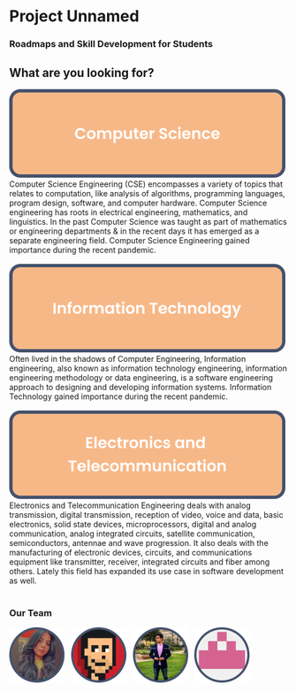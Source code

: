 # Project Unnamed
### Roadmaps and Skill Development for Students

## What are you looking for?

[![computerscience](images/computerscience.svg)](https://shivam5522.github.io/Project_Unnamed/cs/index.html) </br>
Computer Science Engineering (CSE) encompasses a variety of topics that relates to computation, like analysis of algorithms, programming languages, program design, software, and computer hardware. Computer Science engineering has roots in electrical engineering, mathematics, and linguistics. In the past Computer Science was taught as part of mathematics or engineering departments & in the recent days it has emerged as a separate engineering field. Computer Science Engineering gained importance during the recent pandemic.</br>
</br>
[![informationtechnology](images/informationtechnology.svg)](https://shivam5522.github.io/Project_Unnamed/it/index.html) </br>
Often lived in the shadows of Computer Engineering, Information engineering, also known as information technology engineering, information engineering methodology or data engineering, is a software engineering approach to designing and developing information systems. Information Technology gained importance during the recent pandemic.</br>
</br>
[![electronicsandtelecommunication](images/electronicsandtelecommunication.svg)](https://shivam5522.github.io/Project_Unnamed/extc/index.html) </br>
Electronics and Telecommunication Engineering deals with analog transmission, digital transmission, reception of video, voice and data, basic electronics, solid state devices, microprocessors, digital and analog communication, analog integrated circuits, satellite communication, semiconductors, antennae and wave progression. It also deals with the manufacturing of electronic devices, circuits, and communications equipment like transmitter, receiver, integrated circuits and fiber among others. Lately this field has expanded its use case in software development as well.</br>
</br>
### Our Team
[![divijakinger](images/divija.png)](https://github.com/divijakinger) &nbsp;
[![kunalthakkar](images/kunal.png)](https://github.com/kuchbhi-kunal) &nbsp;
[![shivamthakkar](images/shivam.png)](https://github.com/shivam5522) &nbsp;
[![shubhjoshi](images/shubh.png)](https://github.com/shubh1712)

